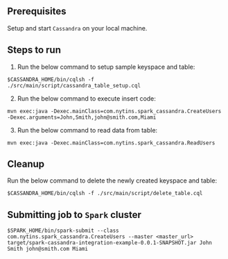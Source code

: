 ## Prerequisites
Setup and start `Cassandra` on your local machine.

## Steps to run
1. Run the below command to setup sample keyspace and table:
```
$CASSANDRA_HOME/bin/cqlsh -f ./src/main/script/cassandra_table_setup.cql
```
2. Run the below command to execute insert code:
```
mvn exec:java -Dexec.mainClass=com.nytins.spark_cassandra.CreateUsers -Dexec.arguments=John,Smith,john@smith.com,Miami
```
3. Run the below command to read data from table:
```	
mvn exec:java -Dexec.mainClass=com.nytins.spark_cassandra.ReadUsers
```
## Cleanup
Run the below command to delete the newly created keyspace and table:
```
$CASSANDRA_HOME/bin/cqlsh -f ./src/main/script/delete_table.cql
```

## Submitting job to `Spark` cluster
```
$SPARK_HOME/bin/spark-submit --class com.nytins.spark_cassandra.CreateUsers --master <master_url> target/spark-cassandra-integration-example-0.0.1-SNAPSHOT.jar John Smith john@smith.com Miami
```